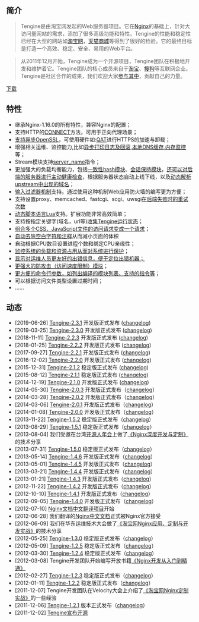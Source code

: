 ## 简介

>    Tengine是由淘宝网发起的Web服务器项目。它在[Nginx](http://nginx.org/)的基础上，针对大访问量网站的需求，添加了很多高级功能和特性。Tengine的性能和稳定性已经在大型的网站如[淘宝网](http://www.taobao.com/)，[天猫商城](http://www.tmall.com)等得到了很好的检验。它的最终目标是打造一个高效、稳定、安全、易用的Web平台。

>   从2011年12月开始，Tengine成为一个开源项目，Tengine团队在积极地开发和维护着它。Tengine团队的核心成员来自于[淘宝](http://www.taobao.com/)、[搜狗](http://www.sogou.com/)等互联网企业。Tengine是社区合作的成果，我们欢迎大家[参与其中](source_cn.html)，贡献自己的力量。</div>

[下载](download/tengine-2.3.1.tar.gz)


## 特性
*   继承Nginx-1.16.0的所有特性，兼容Nginx的配置；
*   支持HTTP的[CONNECT](document_cn/proxy_connect_cn.html)方法，可用于正向代理场景；
*   [支持异步OpenSSL](document_cn/ngx_http_ssl_asynchronous_mode_cn.html)，可使用硬件如:[QAT](document_cn/tengine_qat_ssl_cn.html)进行HTTPS的加速与卸载；
*   增强相关运维、监控能力,比如[异步打印日志及回滚](document_cn/ngx_log_pipe_cn.html),[本地DNS缓存](document_cn/core_cn.html),[内存监控](document_cn/ngx_debug_pool_cn.html)等；
*   Stream模块支持[server_name](document_cn/stream_sni_cn.html)指令；
*   更加强大的负载均衡能力，包括[一致性hash模块](document_cn/http_upstream_consistent_hash_cn.html)、[会话保持模块](document_cn/http_upstream_session_sticky_cn.html)，[还可以对后端的服务器进行主动健康检查](document_cn/http_upstream_check_cn.html)，根据服务器状态自动上线下线，以及[动态解析upstream中出现的域名](document_cn/http_upstream_dynamic_cn.html)；
*   [输入过滤器机制](http://blog.zhuzhaoyuan.com/2012/01/a-mechanism-to-help-write-web-application-firewalls-for-nginx/)支持。通过使用这种机制Web应用防火墙的编写更为方便；
*   支持设置proxy、memcached、fastcgi、scgi、uwsgi[在后端失败时的重试次数](document_cn/ngx_limit_upstream_tries_cn.html)
*   [动态脚本语言Lua](https://github.com/alibaba/tengine/blob/master/modules/ngx_http_lua_module/README.markdown)支持。扩展功能非常高效简单；
*   支持按指定关键字(域名，url等)[收集Tengine运行状态](document_cn/http_reqstat_cn.html)；
*   [组合多个CSS、JavaScript文件的访问请求变成一个请求](document_cn/http_concat_cn.html)；
*   [自动去除空白字符和注释](document_cn/http_trim_filter_cn.html)从而减小页面的体积
*   自动根据CPU数目设置进程个数和绑定CPU亲缘性；
*   [监控系统的负载和资源占用从而对系统进行保护](document_cn/http_sysguard_cn.html)；
*   [显示对运维人员更友好的出错信息，便于定位出错机器；](document_cn/http_footer_filter_cn.html)
*   [更强大的防攻击（访问速度限制）模块](document_cn/http_limit_req_cn.html)；
*   [更方便的命令行参数，如列出编译的模块列表、支持的指令等](document_cn/commandline_cn.html)；
*   可以根据访问文件类型设置过期时间；
*   ……


## 动态

*   [2019-06-26] [Tengine-2.3.1](download/tengine-2.3.1.tar.gz) 开发版正式发布 ([changelog](changelog_cn.html#2_3_1))
*   [2019-03-25] [Tengine-2.3.0](download/tengine-2.3.0.tar.gz) 开发版正式发布 ([changelog](changelog_cn.html#2_3_0))
*   [2018-11-11] [Tengine-2.2.3](download/tengine-2.2.3.tar.gz) 开发版正式发布 ([changelog](changelog_cn.html#2_2_3))
*   [2018-01-25] [Tengine-2.2.2](download/tengine-2.2.2.tar.gz) 开发版正式发布 ([changelog](changelog_cn.html#2_2_2))
*   [2017-09-27] [Tengine-2.2.1](download/tengine-2.2.1.tar.gz) 开发版正式发布 ([changelog](changelog_cn.html#2_2_1))
*   [2016-12-02] [Tengine-2.2.0](download/tengine-2.2.0.tar.gz) 开发版正式发布 ([changelog](changelog_cn.html#2_2_0))
*   [2015-12-31] [Tengine-2.1.2](download/tengine-2.1.2.tar.gz) 稳定版正式发布 ([changelog](changelog_cn.html#2_1_2))
*   [2015-08-12] [Tengine-2.1.1](download/tengine-2.1.1.tar.gz) 稳定版正式发布 ([changelog](changelog_cn.html#2_1_1))
*   [2014-12-19] [Tengine-2.1.0](download/tengine-2.1.0.tar.gz) 开发版正式发布 ([changelog](changelog_cn.html#2_1_0))
*   [2014-05-30] [Tengine-2.0.3](download/tengine-2.0.3.tar.gz) 开发版正式发布（[changelog](changelog_cn.html#2_0_3)）
*   [2014-03-28] [Tengine-2.0.2](download/tengine-2.0.2.tar.gz) 开发版正式发布（[changelog](changelog_cn.html#2_0_2)）
*   [2014-03-06] [Tengine-2.0.1](download/tengine-2.0.1.tar.gz) 开发版正式发布（[changelog](changelog_cn.html#2_0_1)）
*   [2014-01-08] [Tengine-2.0.0](download/tengine-2.0.0.tar.gz) 开发版正式发布（[changelog](changelog_cn.html#2_0_0)）
*   [2013-11-22] [Tengine-1.5.2](download/tengine-1.5.2.tar.gz) 稳定版正式发布（[changelog](changelog_cn.html#1_5_2)）
*   [2013-08-29] [Tengine-1.5.1](download/tengine-1.5.1.tar.gz) 稳定版正式发布（[changelog](changelog_cn.html#1_5_1)）
*   [2013-08-04] 我们受邀在台湾[开源人年会](http://coscup.org/2013/zh-cn/program/#day2_am)上做了[《Nginx深度开发与定制》](download/tengine@alibaba.pdf)的技术分享
*   [2013-07-31] [Tengine-1.5.0](download/tengine-1.5.0.tar.gz) 稳定版正式发布（[changelog](changelog_cn.html#1_5_0)）
*   [2013-05-14] [Tengine-1.4.6](download/tengine-1.4.6.tar.gz) 开发版正式发布（[changelog](changelog_cn.html#1_4_6)）
*   [2013-05-01] [Tengine-1.4.5](download/tengine-1.4.5.tar.gz) 开发版正式发布（[changelog](changelog_cn.html#1_4_5)）
*   [2013-03-21] [Tengine-1.4.4](download/tengine-1.4.4.tar.gz) 开发版正式发布（[changelog](changelog_cn.html#1_4_4)）
*   [2013-01-21] [Tengine-1.4.3](download/tengine-1.4.3.tar.gz) 开发版正式发布（[changelog](changelog_cn.html#1_4_3)）
*   [2012-11-22] [Tengine-1.4.2](download/tengine-1.4.2.tar.gz) 开发版正式发布（[changelog](changelog_cn.html#1_4_2)）
*   [2012-10-10] [Tengine-1.4.1](download/tengine-1.4.1.tar.gz) 开发版正式发布（[changelog](changelog_cn.html#1_4_1)）
*   [2012-09-05] [Tengine-1.4.0](download/tengine-1.4.0.tar.gz) 开发版正式发布（[changelog](changelog_cn.html#1_4_0)）
*   [2012-07-10] [Nginx文档中文翻译项目](nginx_docs/cn/)开始
*   [2012-06-28] 我们翻译的[Nginx中文文档](http://nginx.org/cn/)正式被Nginx官方接受
*   [2012-06-09] 我们在华东运维技术大会做了[《淘宝网Nginx应用、定制与开发实战》](download/taobao_nginx_2012_06.pdf)的技术分享
*   [2012-05-25] [Tengine-1.3.0](download/tengine-1.3.0.tar.gz) 稳定版正式发布（[changelog](changelog_cn.html#1_3_0)）
*   [2012-05-09] [Tengine-1.2.5](download/tengine-1.2.5.tar.gz) 稳定版正式发布（[changelog](changelog_cn.html#1_2_5)）
*   [2012-03-30] [Tengine-1.2.4](download/tengine-1.2.4.tar.gz) 稳定版正式发布（[changelog](changelog_cn.html#1_2_4)）
*   [2012-03-08] Tengine开发团队开始编写开放书籍[《Nginx开发从入门到精通》](book/index.html)
*   [2012-02-27] [Tengine-1.2.3](download/tengine-1.2.3.tar.gz) 稳定版正式发布（[changelog](changelog_cn.html#1_2_3)）
*   [2012-01-11] [Tengine-1.2.2](download/tengine-1.2.2.tar.gz) 稳定版正式发布（[changelog](changelog_cn.html#1_2_2)）
*   [2011-12-07] Tengine开发团队在Velocity大会上介绍了[《淘宝网Nginx定制实战》](http://velocity.oreilly.com.cn/2011/index.php?func=session&name=%E6%89%93%E9%80%A0%E5%AE%89%E5%85%A8%E3%80%81%E6%98%93%E8%BF%90%E7%BB%B4%E7%9A%84%E9%AB%98%E6%80%A7%E8%83%BDWeb%E5%B9%B3%E5%8F%B0%EF%BC%9A%E6%B7%98%E5%AE%9D%E7%BD%91Nginx%E5%AE%9A%E5%88%B6%E5%BC%80%E5%8F%91%E5%AE%9E%E6%88%98)的一些经验
*   [2011-12-06] [Tengine-1.2.1](download/tengine-1.2.1.tar.gz) 版本正式发布（[changelog](changelog_cn.html#1_2_1)）
*   [2011-12-02] [Tengine宣布开源](opensource_cn.html)
